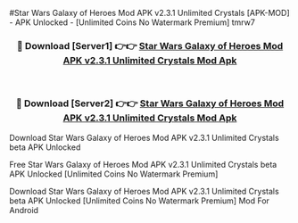 #Star Wars Galaxy of Heroes Mod APK v2.3.1 Unlimited Crystals [APK-MOD] - APK Unlocked - [Unlimited Coins No Watermark Premium] tmrw7



<div align="center">

<h3>🔴 Download [Server1] 👉👉 <a href="https://momento.my/?title=Star_Wars_Galaxy_of_Heroes_Mod_APK_v2.3.1_Unlimited_Crystals">Star Wars Galaxy of Heroes Mod APK v2.3.1 Unlimited Crystals Mod Apk</a></h3><br>

<h3>🔴 Download [Server2] 👉👉 <a href="https://momento.my/?title=Star_Wars_Galaxy_of_Heroes_Mod_APK_v2.3.1_Unlimited_Crystals">Star Wars Galaxy of Heroes Mod APK v2.3.1 Unlimited Crystals Mod Apk</a></h3>
</div>



Download Star Wars Galaxy of Heroes Mod APK v2.3.1 Unlimited Crystals beta APK Unlocked

Free Star Wars Galaxy of Heroes Mod APK v2.3.1 Unlimited Crystals beta APK Unlocked [Unlimited Coins No Watermark Premium]

Download Star Wars Galaxy of Heroes Mod APK v2.3.1 Unlimited Crystals beta APK Unlocked [Unlimited Coins No Watermark Premium] Mod For Android
